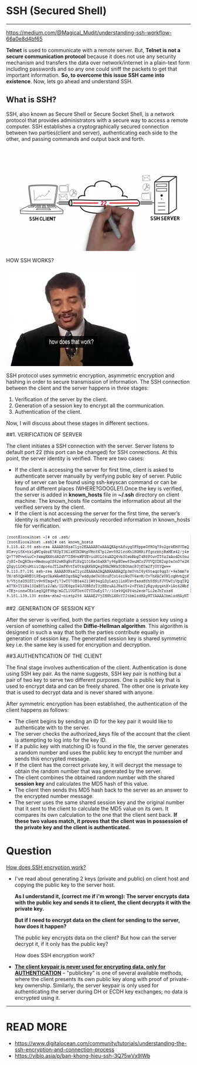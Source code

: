 # SSH (Secured Shell)

----------
https://medium.com/@Magical_Mudit/understanding-ssh-workflow-66a0e8d4bf65

**Telnet** is used to communicate with a remote server. But, **Telnet is not a secure communication protocol** because it does not use any security mechanism and transfers the data over network/internet in a plain-text form including passwords and so any one could sniff the packets to get that important information. **So, to overcome this issue SSH came into existence**. Now, lets go ahead and understand SSH.

## What is SSH?

SSH, also known as Secure Shell or Secure Socket Shell, is a network protocol that provides administrators with a secure way to access a remote computer. SSH establishes a cryptographically secured connection between two parties(client and server), authenticating each side to the other, and passing commands and output back and forth.

![](images/ssh-22.jpeg)

HOW SSH WORKS?

![](images/how-does-it-works.gif)

SSH protocol uses symmetric encryption, asymmetric encryption and hashing in order to secure transmission of information. The SSH connection between the client and the server happens in three stages:

1. Verification of the server by the client.
2. Generation of a session key to encrypt all the communication.
3. Authentication of the client.

Now, I will discuss about these stages in different sections.

##1. VERIFICATION OF SERVER

The client initiates a SSH connection with the server. Server listens to default port 22 (this port can be changed) for SSH connections. At this point, the server identity is verified. There are two cases:

- If the client is accessing the server for first time, client is asked to authenticate server manually by verifying public key of server. Public key of server can be found using ssh-keyscan command or can be found at different places (WHERE?GOOGLE!).Once the key is verified, the server is added in **known_hosts** file in **~/.ssh** directory on client machine. The known_hosts file contains the information about all the verified servers by the client.
- If the client is not accessing the server for the first time, the server’s identity is matched with previously recorded information in known_hosts file for verification.

![](images/known_hosts.png)

##2 .GENERATION OF SESSION KEY

After the server is verified, both the parties negotiate a session key using a version of something called the **Diffie-Hellman algorithm**. This algorithm is designed in such a way that both the parties contribute equally in generation of session key. The generated session key is shared symmetric key i.e. the same key is used for encryption and decryption.

##3.AUTHENTICATION OF THE CLIENT

The final stage involves authentication of the client. Authentication is done using SSH key pair. As the name suggests, SSH key pair is nothing but a pair of two key to serve two different purposes. One is public key that is used to encrypt data and can be freely shared. The other one is private key that is used to decrypt data and is never shared with anyone.

After symmetric encryption has been established, the authentication of the client happens as follows:

- The client begins by sending an ID for the key pair it would like to authenticate with to the server.
- The server checks the authorized_keys file of the account that the client is attempting to log into for the key ID.
- If a public key with matching ID is found in the file, the server generates a random number and uses the public key to encrypt the number and sends this encrypted message.
- If the client has the correct private key, it will decrypt the message to obtain the random number that was generated by the server.
- The client combines the obtained random number with the shared **session key** and calculates the MD5 hash of this value.
- The client then sends this MD5 hash back to the server as an answer to the encrypted number message.
- The server uses the same shared session key and the original number that it sent to the client to calculate the MD5 value on its own. It compares its own calculation to the one that the client sent back. **If these two values match, it proves that the client was in possession of the private key and the client is authenticated.**

# Question

[How does SSH encryption work?](https://superuser.com/questions/383732/how-does-ssh-encryption-work)

- I've read about generating 2 keys (private and public) on client host and copying the public key to the server host.

   **As I understand it, (correct me if i'm wrong): The server encrypts data with the public key and sends it to client, the client decrypts it with the private key.**

   **But if I need to encrypt data on the client for sending to the server, how does it happen?**

   The public key encrypts data on the client? But how can the server decrypt it, if it only has the public key?

  How does SSH encryption work?


- **[The client keypair is never used for encrypting data, only for AUTHENTICATION](https://superuser.com/a/383738/1066645)** – "publickey" is one of several available methods, where the client presents its own public key along with proof of private-key ownership. Similarly, the server keypair is only used for authenticating the server during DH or ECDH key exchanges; no data is encrypted using it.


----------



# READ MORE

- https://www.digitalocean.com/community/tutorials/understanding-the-ssh-encryption-and-connection-process
- https://viblo.asia/p/ban-khong-hieu-ssh-3Q75wVx9lWb

